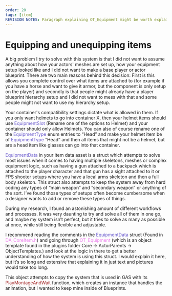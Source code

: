 ```yaml
---
order: 20
tags: [item]
REVISION NOTES: Paragraph explaining OT_Equipment might be worth explaining in here now because we have the HTML blueprint graphs.
---
```


# Equipping and unequipping items

A big problem I try to solve with this system is that I did not want to assume anything about how your actors' meshes are set up, how your equipment setup looked like and I did not want to make a base player or actor blueprint.
There are two main reasons behind this decision: 
First is this allows you complete control over what items are attached to (for example if you have a horse and want to give it armor, but the component is only setup on the player) and secondly is that people might already have a player blueprint hierarchy setup and I did not want to mess with that and some people might not want to use my hierarchy setup.

Your container's compatibility settings dictate what is allowed in them. If you only want helmets to go into container X, then your helmet items should use <span style="color:slateblue">EquipmentSlot</span> (Rename one of the options to Helmet) and your container should only allow Helmets. You can also of course rename one of the <span style="color:slateblue">EquipmentType</span> enum entries to “Head” and make your helmet item be of <span style="color:slateblue">EquipmentType</span> “Head” and then all items that might not be a helmet, but are a head item like glasses can go into that container.

<span style="color:slateblue">EquipmentData</span> in your item data asset is a struct which attempts to solve most issues when it comes to having multiple skeletons, meshes or complex equipment logic, such as having a gun attached to a backpack which is attached to the player character and that gun has a sight attached to it or FPS shooter setups where you have a local arms skeleton and then a full body skeleton. This struct also attempts to keep the system away from hard coding any types of “main weapon” and “secondary weapon” or anything of the sort. I’ve found those types of setups  often become cumbersome when a designer wants to add or remove these types of things.

During my research, I found an astonishing amount of different workflows and processes. It was very daunting to try and solve all of them in one go, and maybe my system isn’t perfect, but it tries to solve as many as possible at once, while still being flexible and adjustable.

I recommend reading the comments in the <span style="color:slateblue">EquipmentData</span> struct (Found in <span style="color:violet">DA_CoreItem.h</span>) and going through <span style="color:violet">OT_Equipment</span> (which is an object template found in the plugins folder Core -> ActorParents -> ObjectTemplates.) and look at the logic in there to get a better understanding of how the system is using this struct. I would explain it here, but it’s so long and extensive that explaining it in just text and pictures would take too long.

This object attempts to copy the system that is used in GAS with its <span style="color:brown">PlayMontageAndWait</span> function, which creates an instance that handles the animation, but I wanted to keep mine inside of Blueprints.
